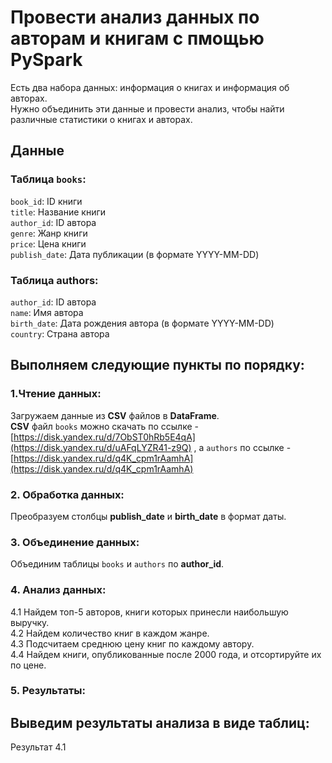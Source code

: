 # Провести анализ данных по авторам и книгам с пмощью PySpark

Есть два набора данных: информация о книгах и информация об авторах. <br>
Нужно объединить эти данные и провести анализ, чтобы найти различные статистики о книгах и авторах.

## Данные
### Таблица `books`:

`book_id`: ID книги <br>
`title`: Название книги <br>
`author_id`: ID автора <br>
`genre`: Жанр книги <br>
`price`: Цена книги <br>
`publish_date`: Дата публикации (в формате YYYY-MM-DD) <br>

### Таблица authors:

`author_id`: ID автора <br>
`name`: Имя автора <br>
`birth_date`: Дата рождения автора (в формате YYYY-MM-DD) <br>
`country`: Страна автора <br>

## Выполняем следующие пункты по порядку:

### 1.Чтение данных:

Загружаем данные из **CSV** файлов в **DataFrame**. <br>
**CSV** файл `books` можно скачать по ссылке - [https://disk.yandex.ru/d/7ObST0hRb5E4qA](https://disk.yandex.ru/d/uAFqLYZR41-z9Q) , 
а `authors` по ссылке - [https://disk.yandex.ru/d/q4K_cpm1rAamhA](https://disk.yandex.ru/d/q4K_cpm1rAamhA)

### 2. Обработка данных:

Преобразуем столбцы **publish_date** и **birth_date** в формат даты. 
### 3. Объединение данных:

Объединим таблицы `books` и `authors` по **author_id**.
### 4. Анализ данных:

4.1 Найдем топ-5 авторов, книги которых принесли наибольшую выручку. <br>
4.2 Найдем количество книг в каждом жанре. <br>
4.3 Подсчитаем среднюю цену книг по каждому автору. <br>
4.4 Найдем книги, опубликованные после 2000 года, и отсортируйте их по цене. <br>

### 5. Результаты:

## Выведим результаты анализа в виде таблиц:
Результат 4.1
